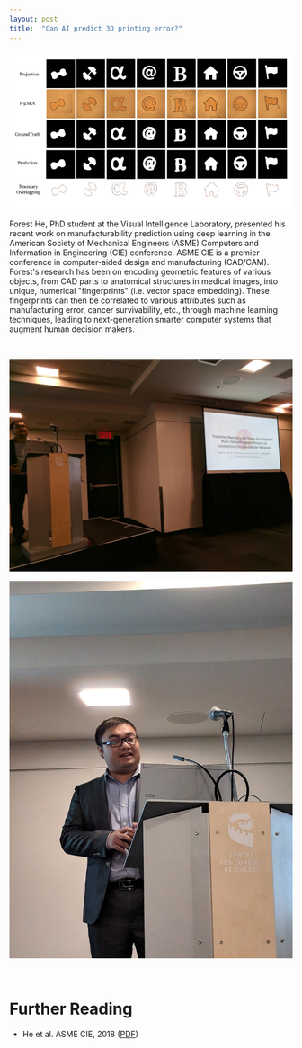```yaml
---
layout: post
title:  "Can AI predict 3D printing error?"
---
```


![](/assets/post_images/2018_ASME.ppm)

Forest He, PhD student at the Visual Intelligence Laboratory, presented his recent work on manufacturability prediction using deep learning in the American Society of Mechanical Engineers (ASME) Computers and Information in Engineering (CIE) conference. ASME CIE is a premier conference in computer-aided design and manufacturing (CAD/CAM). Forest's research has been on encoding geometric features of various objects, from CAD parts to anatomical structures in medical images, into unique, numerical "fingerprints" (i.e. vector space embedding). These fingerprints can then be correlated to various attributes such as manufacturing error, cancer survivability, etc., through machine learning techniques, leading to next-generation smarter computer systems that augment human decision makers.

<br/>

![](/assets/post_images/2018_ASME_1.jpg)

![](/assets/post_images/2018_ASME_2.jpg)

<br/>

# Further Reading
- He et al. ASME CIE, 2018 ([PDF](https://www.researchgate.net/profile/Yusen_He/publication/328706705_Predicting_Manufactured_Shapes_of_a_Projection_Micro-Stereolithography_Process_via_Convolutional_Encoder-Decoder_Networks/links/5be0c675a6fdcc3a8dc16781/Predicting-Manufactured-Shapes-of-a-Projection-Micro-Stereolithography-Process-via-Convolutional-Encoder-Decoder-Networks.pdf))